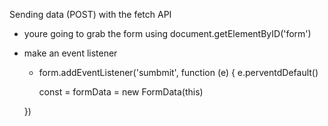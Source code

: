 Sending data (POST) with the fetch API
- youre going to grab the form using document.getElementByID('form')
- make an event listener
  - form.addEventListener('sumbmit', function (e) {
    e.perventdDefault()

    const = formData = new FormData(this)

    
  })
